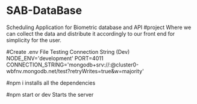 # SAB-DataBase

Scheduling Application for Biometric database and API
#project
Where we can collect the data and distribute it accordingly to our front end for simplicity for the user.

#Create .env File Testing Connection String (Dev)
NODE_ENV='development'
PORT=4011
CONNECTION_STRING='mongodb+srv://<username>:<pass>@cluster0-wbfnv.mongodb.net/test?retryWrites=true&w=majority'

#npm i
installs all the dependencies

#npm start or dev
Starts the server
